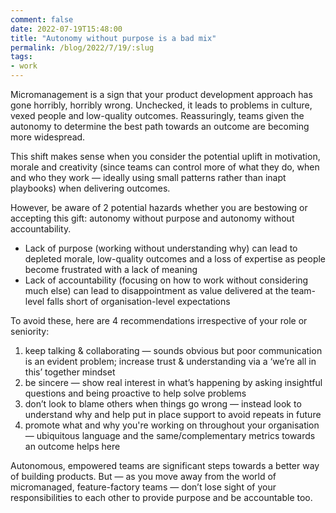 ```yaml
---
comment: false
date: 2022-07-19T15:48:00
title: "Autonomy without purpose is a bad mix"
permalink: /blog/2022/7/19/:slug
tags:
- work
---
```


Micromanagement is a sign that your product development approach has gone horribly, horribly wrong. Unchecked, it leads to problems in culture, vexed people and low-quality outcomes. Reassuringly, teams given the autonomy to determine the best path towards an outcome are becoming more widespread.

This shift makes sense when you consider the potential uplift in motivation, morale and creativity (since teams can control more of what they do, when and who they work — ideally using small patterns rather than inapt playbooks) when delivering outcomes.

However, be aware of 2 potential hazards whether you are bestowing or accepting this gift: autonomy without purpose and autonomy without accountability.

* Lack of purpose (working without understanding why) can lead to depleted morale, low-quality outcomes and a loss of expertise as people become frustrated with a lack of meaning
* Lack of accountability (focusing on how to work without considering much else) can lead to disappointment as value delivered at the team-level falls short of organisation-level expectations

To avoid these, here are 4 recommendations irrespective of your role or seniority:

1. keep talking & collaborating — sounds obvious but poor communication is an evident problem; increase trust & understanding via a ‘we’re all in this’ together mindset
2. be sincere — show real interest in what’s happening by asking insightful questions and being proactive to help solve problems
3. don’t look to blame others when things go wrong — instead look to understand why and help put in place support to avoid repeats in future
4. promote what and why you're working on throughout your organisation — ubiquitous language and the same/complementary metrics towards an outcome helps here

Autonomous, empowered teams are significant steps towards a better way of building products. But — as you move away from the world of micromanaged, feature-factory teams — don’t lose sight of your responsibilities to each other to provide purpose and be accountable too.
